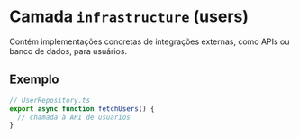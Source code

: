 # Camada `infrastructure` (users)

Contém implementações concretas de integrações externas, como APIs ou banco de dados, para usuários.

## Exemplo

```ts
// UserRepository.ts
export async function fetchUsers() {
  // chamada à API de usuários
}
``` 